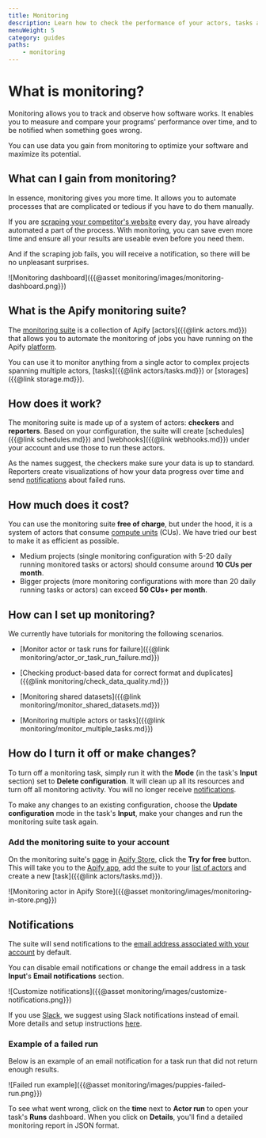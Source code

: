 ```yaml
---
title: Monitoring
description: Learn how to check the performance of your actors, tasks and storages. Validate your data and receive notifications when your jobs succeed or fail.
menuWeight: 5
category: guides
paths:
    - monitoring
---
```


# [](#what-is-monitoring) What is monitoring?

Monitoring allows you to track and observe how software works. It enables you to measure and compare your programs' performance over time, and to be notified when something goes wrong.

You can use data you gain from monitoring to optimize your software and maximize its potential.

## [](#what-can-i-gain-from-monitoring) What can I gain from monitoring?

In essence, monitoring gives you more time. It allows you to automate processes that are complicated or tedious if you have to do them manually.

If you are [scraping your competitor's website](https://www.youtube.com/watch?v=BsidLZKdYWQ&t=95s) every day, you have already automated a part of the process. With monitoring, you can save even more time and ensure all your results are useable even before you need them. 

And if the scraping job fails, you will receive a notification, so there will be no unpleasant surprises.

![Monitoring dashboard]({{@asset monitoring/images/monitoring-dashboard.png}})

## [](#what-is-the-apify-monitoring-suite) What is the Apify monitoring suite?

The [monitoring suite](https://apify.com/apify/monitoring) is a collection of Apify [actors]({{@link actors.md}}) that allows you to automate the monitoring of jobs you have running on the Apify [platform](https://apify.com).

You can use it to monitor anything from a single actor to complex projects spanning multiple actors, [tasks]({{@link actors/tasks.md}}) or [storages]({{@link storage.md}}).

## [](#how-does-it-work) How does it work?

The monitoring suite is made up of a system of actors: **checkers** and **reporters**. Based on your configuration, the suite will create [schedules]({{@link schedules.md}}) and [webhooks]({{@link webhooks.md}}) under your account and use those to run these actors.

As the names suggest, the checkers make sure your data is up to standard. Reporters create visualizations of how your data progress over time and send [notifications](#notofications) about failed runs.

## [](#how-much-does-it-cost) How much does it cost?

You can use the monitoring suite **free of charge**, but under the hood, it is a system of actors that consume [compute units](https://help.apify.com/en/articles/3490384-what-is-a-compute-unit) (CUs). We have tried our best to make it as efficient as possible.

* Medium projects (single monitoring configuration with 5-20 daily running monitored tasks or actors) should consume around **10 CUs per month**.
* Bigger projects (more monitoring configurations with more than 20 daily running tasks or actors) can exceed **50 CUs+ per month**.

## [](#how-can-I-set-up-monitoring) How can I set up monitoring?

We currently have tutorials for monitoring the following scenarios.

* [Monitor actor or task runs for failure]({{@link monitoring/actor_or_task_run_failure.md}})

* [Checking product-based data for correct format and duplicates]({{@link monitoring/check_data_quality.md}})

* [Monitoring shared datasets]({{@link monitoring/monitor_shared_datasets.md}})

* [Monitoring multiple actors or tasks]({{@link monitoring/monitor_multiple_tasks.md}})

## [](#how-do-I-turn-it-off-or-make-changes) How do I turn it off or make changes?

To turn off a monitoring task, simply run it with the **Mode** (in the task's **Input** section) set to **Delete configuration**. It will clean up all its resources and turn off all monitoring activity. You will no longer receive [notifications](#notifications).

To make any changes to an existing configuration, choose the **Update configuration** mode in the task's **Input**, make your changes and run the monitoring suite task again. 

### [](#add-the-monitoring-suite-to-your-account) Add the monitoring suite to your account

On the monitoring suite's [page]((https://apify.com/apify/monitoring)) in [Apify Store](https://apify.com/store), click the **Try for free** button. This will take you to the [Apify app](https://my.apify.com), add the suite to your [list of actors](https://my.apify.com/actors) and create a new [task]({{@link actors/tasks.md}}).

![Monitoring actor in Apify Store]({{@asset monitoring/images/monitoring-in-store.png}})

## [](#notifications) Notifications

The suite will send notifications to the [email address associated with your account](https://my.apify.com/account) by default.

You can disable email notifications or change the email address in a task **Input**'s **Email notifications** section.

![Customize notifications]({{@asset monitoring/images/customize-notifications.png}})

If you use [Slack](https://slack.com/), we suggest using Slack notifications instead of email. More details and setup instructions [here](https://apify.com/apify/monitoring#notifications).

### [](#example-of-a-failed-run) Example of a failed run

Below is an example of an email notification for a task run that did not return enough results.

![Failed run example]({{@asset monitoring/images/puppies-failed-run.png}})

To see what went wrong, click on the **time** next to **Actor run** to open your task's **Runs** dashboard. When you click on **Details**, you'll find a detailed monitoring report in JSON format.